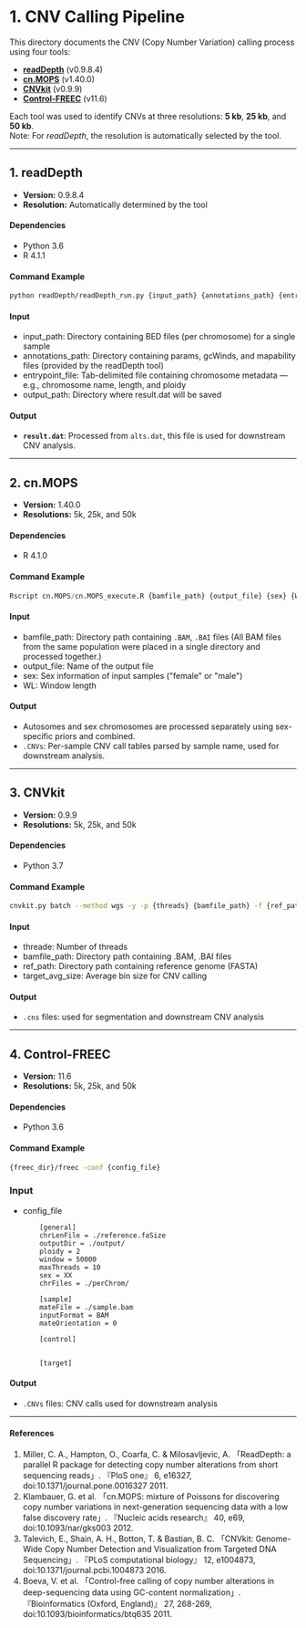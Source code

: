 # 1. CNV Calling Pipeline

This directory documents the CNV (Copy Number Variation) calling process using four tools:

- **[readDepth](https://github.com/chrisamiller/readDepth)** (v0.9.8.4)
- **[cn.MOPS](https://bioconductor.org/packages/cn.mops)** (v1.40.0)
- **[CNVkit](https://github.com/etal/cnvkit)** (v0.9.9)
- **[Control-FREEC](https://github.com/BoevaLab/FREEC)** (v11.6)

Each tool was used to identify CNVs at three resolutions: **5 kb**, **25 kb**, and **50 kb**.  
Note: For *readDepth*, the resolution is automatically selected by the tool.

---

## 1. readDepth

- **Version:** 0.9.8.4
- **Resolution:** Automatically determined by the tool

#### **Dependencies**

- Python 3.6
- R 4.1.1

#### **Command Example**

```bash
python readDepth/readDepth_run.py {input_path} {annotations_path} {entrypoint_file} {output_path}

```

#### **Input**

- input_path: Directory containing BED files (per chromosome) for a single sample
- annotations_path: Directory containing params, gcWinds, and mapability files (provided by the readDepth tool)
- entrypoint_file: Tab-delimited file containing chromosome metadata — e.g., chromosome name, length, and ploidy
- output_path: Directory where result.dat will be saved

#### **Output**

- **`result.dat`**: Processed from `alts.dat`, this file is used for downstream CNV analysis.

---

## 2. cn.MOPS

- **Version:** 1.40.0
- **Resolutions:** 5k, 25k, and 50k


#### **Dependencies**

- R 4.1.0

#### **Command Example**

```r
Rscript cn.MOPS/cn.MOPS_execute.R {bamfile_path} {output_file} {sex} {WL} 
```

#### **Input**

- bamfile_path: Directory path containing `.BAM`, `.BAI` files (All BAM files from the same population were placed in a single directory and processed together.)
- output_file: Name of the output file
- sex: Sex information of input samples ("female" or "male")
- WL: Window length

#### **Output**

- Autosomes and sex chromosomes are processed separately using sex-specific priors and combined.
- `.CNVs`: Per-sample CNV call tables parsed by sample name, used for downstream analysis.

---

## 3. CNVkit

- **Version:** 0.9.9
- **Resolutions:** 5k, 25k, and 50k


#### **Dependencies**

- Python 3.7

#### **Command Example**

```bash
cnvkit.py batch --method wgs -y -p {threads} {bamfile_path} -f {ref_path} -n --target-avg-size {target_avg_size}
```

#### **Input**

- threade: Number of threads
- bamfile_path: Directory path containing .BAM, .BAI files
- ref_path: Directory path containing reference genome (FASTA)
- target_avg_size: Average bin size for CNV calling

#### **Output**

- `.cns` files: used for segmentation and downstream CNV analysis

---

## 4. Control-FREEC

- **Version:** 11.6
- **Resolutions:** 5k, 25k, and 50k

#### **Dependencies**

- Python 3.6

#### **Command Example**

```bash
{freec_dir}/freec -conf {config_file}
```

### **Input**

- config_file
    ```text
        [general]
        chrLenFile = ./reference.faSize
        outputDir = ./output/
        ploidy = 2
        window = 50000
        maxThreads = 10
        sex = XX
        chrFiles = ./perChrom/
        
        [sample]
        mateFile = ./sample.bam
        inputFormat = BAM
        mateOrientation = 0
        
        [control]
        
        
        [target]
    ```

#### **Output**

- `.CNVs` files: CNV calls used for downstream analysis


---

#### References

1. Miller, C. A., Hampton, O., Coarfa, C. & Milosavljevic, A. 「ReadDepth: a parallel R package for detecting copy number alterations from short sequencing reads」. 『PloS one』 6, e16327, doi:10.1371/journal.pone.0016327 2011.
2. Klambauer, G. et al. 「cn.MOPS: mixture of Poissons for discovering copy number variations in next-generation sequencing data with a low false discovery rate」. 『Nucleic acids research』 40, e69, doi:10.1093/nar/gks003 2012.
3. Talevich, E., Shain, A. H., Botton, T. & Bastian, B. C. 「CNVkit: Genome-Wide Copy Number Detection and Visualization from Targeted DNA Sequencing」. 『PLoS computational biology』 12, e1004873, doi:10.1371/journal.pcbi.1004873 2016.
4. Boeva, V. et al. 「Control-free calling of copy number alterations in deep-sequencing data using GC-content normalization」. 『Bioinformatics (Oxford, England)』 27, 268-269, doi:10.1093/bioinformatics/btq635 2011.

